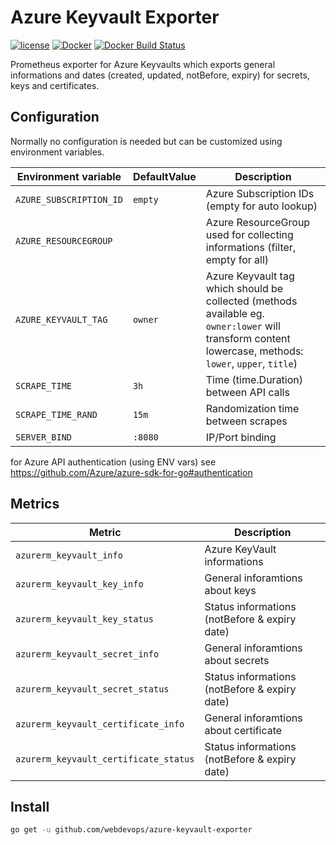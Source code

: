 Azure Keyvault Exporter
=======================

[![license](https://img.shields.io/github/license/webdevops/azure-keyvault-exporter.svg)](https://github.com/webdevops/azure-keyvault-exporter/blob/master/LICENSE)
[![Docker](https://img.shields.io/badge/docker-webdevops%2Fazure--keyvault--exporter-blue.svg?longCache=true&style=flat&logo=docker)](https://hub.docker.com/r/webdevops/azure-keyvault-exporter/)
[![Docker Build Status](https://img.shields.io/docker/build/webdevops/azure-keyvault-exporter.svg)](https://hub.docker.com/r/webdevops/azure-keyvault-exporter/)

Prometheus exporter for Azure Keyvaults which exports general informations and dates (created, updated, notBefore, expiry) for secrets, keys and certificates.

Configuration
-------------

Normally no configuration is needed but can be customized using environment variables.

| Environment variable              | DefaultValue                | Description                                                                  |
|-----------------------------------|-----------------------------|------------------------------------------------------------------------------|
| `AZURE_SUBSCRIPTION_ID`           | `empty`                     | Azure Subscription IDs (empty for auto lookup)                               |
| `AZURE_RESOURCEGROUP`             |                             | Azure ResourceGroup used for collecting informations (filter, empty for all) |
| `AZURE_KEYVAULT_TAG`              | `owner`                     | Azure Keyvault tag which should be collected (methods available eg. `owner:lower` will transform content lowercase, methods: `lower`, `upper`, `title`)  |
| `SCRAPE_TIME`                     | `3h`                        | Time (time.Duration) between API calls                                       |
| `SCRAPE_TIME_RAND`                | `15m`                       | Randomization time between scrapes                                           |
| `SERVER_BIND`                     | `:8080`                     | IP/Port binding                                                              |

for Azure API authentication (using ENV vars) see https://github.com/Azure/azure-sdk-for-go#authentication

Metrics
-------

| Metric                                 | Description                                                                           |
|----------------------------------------|---------------------------------------------------------------------------------------|
| `azurerm_keyvault_info`                | Azure KeyVault informations                                                           |
| `azurerm_keyvault_key_info`            | General inforamtions about keys                                                       |
| `azurerm_keyvault_key_status`          | Status informations (notBefore & expiry date)                                         |
| `azurerm_keyvault_secret_info`         | General inforamtions about secrets                                                    |
| `azurerm_keyvault_secret_status`       | Status informations (notBefore & expiry date)                                         |
| `azurerm_keyvault_certificate_info`    | General inforamtions about certificate                                                |
| `azurerm_keyvault_certificate_status`  | Status informations (notBefore & expiry date)                                         |


Install
-------
```bash
go get -u github.com/webdevops/azure-keyvault-exporter
```



